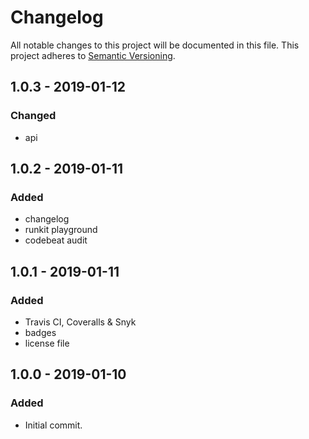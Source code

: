 # Changelog
All notable changes to this project will be documented in this file.
This project adheres to [Semantic Versioning](https://semver.org/spec/v2.0.0.html).

## 1.0.3 - 2019-01-12
### Changed
  - api

## 1.0.2 - 2019-01-11
### Added
  - changelog
  - runkit playground
  - codebeat audit

## 1.0.1 - 2019-01-11
### Added
  - Travis CI, Coveralls & Snyk
  - badges
  - license file

## 1.0.0 - 2019-01-10
### Added
  - Initial commit.